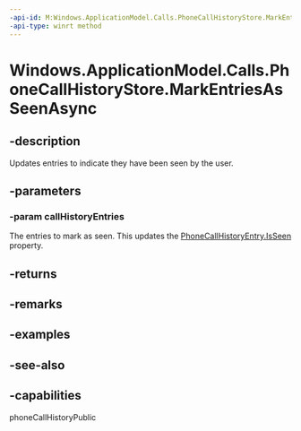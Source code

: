 ----api-id: M:Windows.ApplicationModel.Calls.PhoneCallHistoryStore.MarkEntriesAsSeenAsync(Windows.Foundation.Collections.IIterable{Windows.ApplicationModel.Calls.PhoneCallHistoryEntry})
-api-type: winrt method
---<!-- Method syntaxpublic Windows.Foundation.IAsyncAction MarkEntriesAsSeenAsync(Windows.Foundation.Collections.IIterable<Windows.ApplicationModel.Calls.PhoneCallHistoryEntry> callHistoryEntries)--># Windows.ApplicationModel.Calls.PhoneCallHistoryStore.MarkEntriesAsSeenAsync## -descriptionUpdates entries to indicate they have been seen by the user.## -parameters### -param callHistoryEntriesThe entries to mark as seen. This updates the [PhoneCallHistoryEntry.IsSeen](phonecallhistoryentry_isseen.md) property.## -returns## -remarks## -examples## -see-also## -capabilitiesphoneCallHistoryPublic